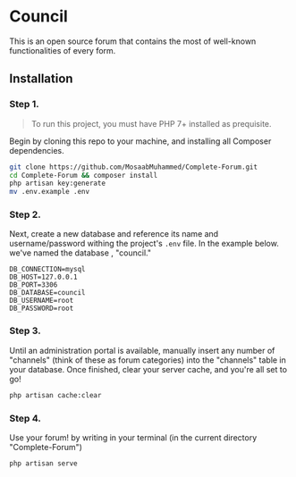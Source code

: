 # Council

This is an open source forum that contains the most of well-known functionalities of every form.

## Installation
### Step 1.
> To run this project, you must have PHP 7+ installed as prequisite.

Begin by cloning this repo to your machine, and installing all Composer dependencies.

```bash
git clone https://github.com/MosaabMuhammed/Complete-Forum.git
cd Complete-Forum && composer install
php artisan key:generate
mv .env.example .env
```

### Step 2.

Next, create a new database and reference its name and username/password withing the project's `.env` file. In the example below. we've named the database , "council."

```
DB_CONNECTION=mysql
DB_HOST=127.0.0.1
DB_PORT=3306
DB_DATABASE=council
DB_USERNAME=root
DB_PASSWORD=root
```

### Step 3.
Until an administration portal is available, manually insert any number of "channels" (think of these as forum categories) into the "channels" table in your database.
Once finished, clear your server cache, and you're all set to go!
```bash
php artisan cache:clear
```

### Step 4.
Use your forum! by writing in your terminal (in the current directory "Complete-Forum")
```bash
php artisan serve
```